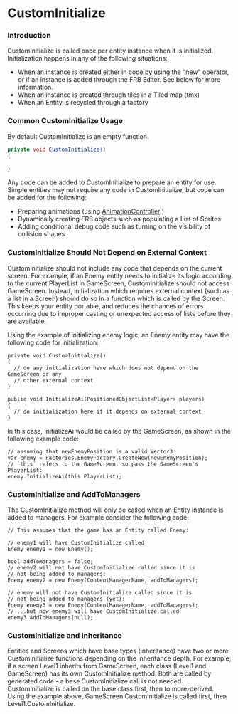 # CustomInitialize

### Introduction

CustomInitialize is called once per entity instance when it is initialized. Initialization happens in any of the following situations:

* When an instance is created either in code by using the "new" operator, or if an instance is added through the FRB Editor. See below for more information.
* When an instance is created through tiles in a Tiled map (tmx)
* When an Entity is recycled through a factory

### Common CustomInitialize Usage

By default CustomInitialize is an empty function.

```csharp
private void CustomInitialize()
{

}
```

Any code can be added to CustomInitialize to prepare an entity for use. Simple entities may not require any code in CustomInitialize, but code can be added for the following:

* Preparing animations (using [AnimationController](../../api/flatredball/graphics/animation/animationcontroller.md) )
* Dynamically creating FRB objects such as populating a List of Sprites
* Adding conditional debug code such as turning on the visibility of collision shapes

### CustomInitialize Should Not Depend on External Context

CustomInitialize should not include any code that depends on the current screen. For example, if an Enemy entity needs to initialize its logic according to the current PlayerList in GameScreen, CustomInitialize should not access GameScreen. Instead, initialization which requires external context (such as a list in a Screen) should do so in a function which is called by the Screen. This keeps your entity portable, and reduces the chances of errors occurring due to improper casting or unexpected access of lists before they are available.

Using the example of initializing enemy logic, an Enemy entity may have the following code for initialization:

```
private void CustomInitialize()
{
  // do any initialization here which does not depend on the GameScreen or any
  // other external context
}

public void InitializeAi(PositionedObjectList<Player> players)
{
  // do initialization here if it depends on external context
}
```

In this case, InitializeAi would be called by the GameScreen, as shown in the following example code:

```
// assuming that newEnemyPosition is a valid Vector3:
var enemy = Factories.EnemyFactory.CreateNew(newEnemyPosition);
// `this` refers to the GameScreen, so pass the GameScreen's PlayerList:
enemy.InitializeAi(this.PlayerList);
```

### CustomInitialize and AddToManagers

The CustomInitialize method will only be called when an Entity instance is added to managers. For example consider the following code:

```
// This assumes that the game has an Entity called Enemy:

// enemy1 will have CustomInitialize called
Enemy enemy1 = new Enemy();

bool addToManagers = false;
// enemy2 will not have CustomInitialize called since it is
// not being added to managers:
Enemy enemy2 = new Enemy(ContentManagerName, addToManagers);

// enemy will not have CustomInitialize called since it is
// not being added to managers (yet):
Enemy enemy3 = new Enemy(ContentManagerName, addToManagers);
// ...but now enemy3 will have CustomInitialize called
enemy3.AddToManagers(null);
```

### CustomInitialize and Inheritance

Entities and Screens which have base types (inheritance) have two or more CustomInitialize functions depending on the inheritance depth. For example, if a screen Level1 inherits from GameScreen, each class (Level1 and GameScreen) has its own CustomInitialize method. Both are called by generated code - a base.CustomInitialize call is not needed. CustomInitialize is called on the base class first, then to more-derived. Using the example above, GameScreen.CustomInitialize is called first, then Level1.CustomInitialize.
